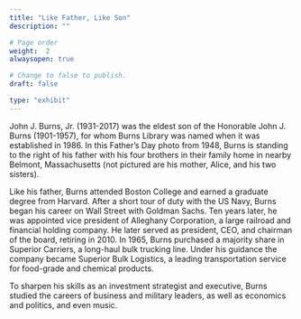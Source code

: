 ```yaml
---
title: "Like Father, Like Son"
description: ""

# Page order
weight:  2
alwaysopen: true

# Change to false to publish.
draft: false

type: "exhibit"
---
```


John J. Burns, Jr. (1931-2017) was the eldest son of the Honorable John J. Burns (1901-1957), for whom Burns Library was named when it was established in 1986. In this Father’s Day photo from 1948, Burns is standing to the right of his father with his four brothers in their family home in nearby Belmont, Massachusetts (not pictured are his mother, Alice, and his two sisters).

Like his father, Burns attended Boston College and earned a graduate degree from Harvard. After a short tour of duty with the US Navy, Burns began his career on Wall Street with Goldman Sachs. Ten years later, he was appointed vice president of Alleghany Corporation, a large railroad and financial holding company. He later served as president, CEO, and chairman of the board, retiring in 2010. In 1965, Burns purchased a majority share in Superior Carriers, a long-haul bulk trucking line. Under his guidance the company became Superior Bulk Logistics, a leading transportation service for food-grade and chemical products.

To sharpen his skills as an investment strategist and executive, Burns studied the careers of business and military leaders, as well as economics and politics, and even music.
